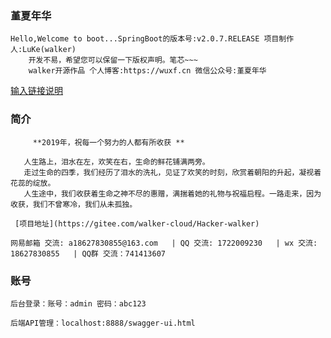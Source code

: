  
### 堇夏年华 
                
                

```
Hello,Welcome to boot...SpringBoot的版本号:v2.0.7.RELEASE 项目制作人:LuKe(walker)
    开发不易，希望您可以保留一下版权声明。笔芯~~~
    walker开源作品 个人博客:https://wuxf.cn 微信公众号:堇夏年华
```
[输入链接说明](https://gitee.com/walker-cloud/Hacker-walker)


### 简介

         **2019年，祝每一个努力的人都有所收获 ** 

       人生路上，泪水在左，欢笑在右，生命的鲜花铺满两旁。
       走过生命的四季，我们经历了泪水的洗礼，见证了欢笑的时刻，欣赏着朝阳的升起，凝视着花蕊的绽放。
       人生途中，我们收获着生命之神不尽的惠赠，满揣着她的礼物与祝福启程。一路走来，因为收获，我们不曾寒冷，我们从未孤独。

     [项目地址](https://gitee.com/walker-cloud/Hacker-walker)
       
    网易邮箱 交流: a18627830855@163.com   | QQ 交流: 1722009230   | wx 交流: 18627830855   | QQ群 交流：741413607


### 账号
    
```
后台登录：账号：admin 密码：abc123

后端API管理：localhost:8888/swagger-ui.html
```
